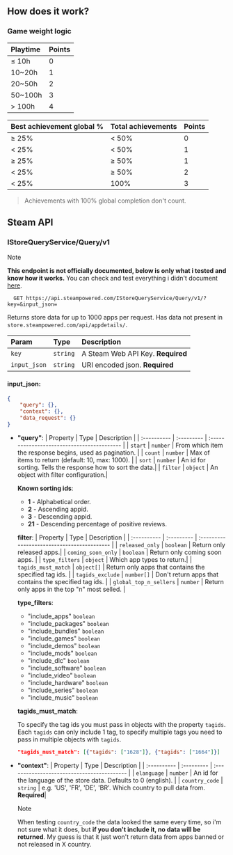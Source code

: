 ## How does it work?

### Game weight logic

| Playtime | Points |
| :------- | :----- |
| ≤ 10h    | 0      |
| 10~20h   | 1      |
| 20~50h   | 2      |
| 50~100h  | 3      |
| > 100h   | 4      |

| Best achievement global % | Total achievements | Points |
| :------------------------ | :----------------- | :----- |
| ≥ 25%                     | < 50%              | 0      |
| < 25%                     | < 50%              | 1      |
| ≥ 25%                     | ≥ 50%              | 1      |
| < 25%                     | ≥ 50%              | 2      |
| < 25%                     | 100%               | 3      |

> Achievements with 100% global completion don't count.

## Steam API

### IStoreQueryService/Query/v1

> [!NOTE]  
> **This endpoint is not officially documented, below is only what i tested and know how it works.** You can check and test everything i didn't document [here](https://steamapi.xpaw.me/#IStoreQueryService/Query).

```http
  GET https://api.steampowered.com/IStoreQueryService/Query/v1/?key=&input_json=
```

Returns store data for up to 1000 apps per request. Has data not present in `store.steampowered.com/api/appdetails/`.

| Param        | Type     | Description                       |
| :----------- | :------- | :-------------------------------- |
| `key`        | `string` | A Steam Web API Key. **Required** |
| `input_json` | `string` | URI encoded json. **Required**    |

#### input_json:

```json
{
    "query": {},
    "context": {},
    "data_request": {}
}
```

-   **"query"**:
    | Property | Type | Description |
    | :---------- | :--------- | :------------------------------------------ |
    | `start` | `number` | From which item the response begins, used as pagination. |
    | `count` | `number` | Max of items to return (default: 10, max: 1000). |
    | `sort` | `number` | An id for sorting. Tells the response how to sort the data.|
    | `filter` | `object` | An object with filter configuration.|

    **Known sorting ids**:

    -   **1** - Alphabetical order.
    -   **2** - Ascending appid.
    -   **3** - Descending appid.
    -   **21** - Descending percentage of positive reviews.

    **filter**:
    | Property | Type | Description |
    | :---------- | :--------- | :------------------------------------------ |
    | `released_only` | `boolean` | Return only released apps.|
    | `coming_soon_only` | `boolean` | Return only coming soon apps. |
    | `type_filters` | `object` | Which app types to return.|
    | `tagids_must_match` | `object[]` | Return only apps that contains the specified tag ids. |
    | `tagids_exclude` | `number[]` | Don't return apps that contains the specified tag ids. |
    | `global_top_n_sellers` | `number` | Return only apps in the top "n" most selled. |

    **type_filters**:

    -   "include_apps" `boolean`
    -   "include_packages" `boolean`
    -   "include_bundles" `boolean`
    -   "include_games" `boolean`
    -   "include_demos" `boolean`
    -   "include_mods" `boolean`
    -   "include_dlc" `boolean`
    -   "include_software" `boolean`
    -   "include_video" `boolean`
    -   "include_hardware" `boolean`
    -   "include_series" `boolean`
    -   "include_music" `boolean`

    **tagids_must_match**:

    To specify the tag ids you must pass in objects with the property `tagids`. Each `tagids` can only include 1 tag, to specify multiple tags you need to pass in multiple objects with `tagids`.

    ```json
    "tagids_must_match": [{"tagids": ["1628"]}, {"tagids": ["1664"]}]
    ```

-   **"context"**:
    | Property | Type | Description |
    | :---------- | :--------- | :------------------------------------------ |
    | `elanguage` | `number` | An id for the language of the store data. Defaults to 0 (english). |
    | `country_code` | `string` | e.g. 'US', 'FR', 'DE', 'BR'. Which country to pull data from. **Required**|

    > [!NOTE]  
    > When testing `country_code` the data looked the same every time, so i'm not sure what it does, but **if you don't include it, no data will be returned**. My guess is that it just won't return data from apps banned or not released in X country.
